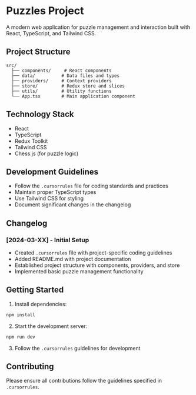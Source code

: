 # Puzzles Project

A modern web application for puzzle management and interaction built with React, TypeScript, and Tailwind CSS.

## Project Structure
```
src/
  ├── components/     # React components
  ├── data/          # Data files and types
  ├── providers/     # Context providers
  ├── store/         # Redux store and slices
  ├── utils/         # Utility functions
  └── App.tsx        # Main application component
```

## Technology Stack
- React
- TypeScript
- Redux Toolkit
- Tailwind CSS
- Chess.js (for puzzle logic)

## Development Guidelines
- Follow the `.cursorrules` file for coding standards and practices
- Maintain proper TypeScript types
- Use Tailwind CSS for styling
- Document significant changes in the changelog

## Changelog

### [2024-03-XX] - Initial Setup
- Created `.cursorrules` file with project-specific coding guidelines
- Added README.md with project documentation
- Established project structure with components, providers, and store
- Implemented basic puzzle management functionality

## Getting Started
1. Install dependencies:
```bash
npm install
```

2. Start the development server:
```bash
npm run dev
```

3. Follow the `.cursorrules` guidelines for development

## Contributing
Please ensure all contributions follow the guidelines specified in `.cursorrules`. 